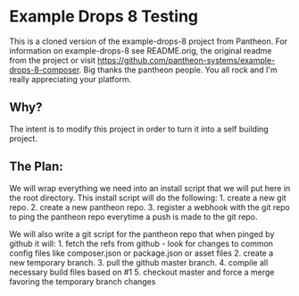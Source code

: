 # Example Drops 8 Testing
This is a cloned version of the example-drops-8 project from Pantheon. For information on example-drops-8 see README.orig, the original readme from the project or visit https://github.com/pantheon-systems/example-drops-8-composer. Big thanks the pantheon people. You all rock and I'm really appreciating your platform.

## Why?
The intent is to modify this project in order to turn it into a self building project. 
## The Plan:
We will wrap everything we need into an install script that we will put here in the root directory. This install script will do the following:
    1. create a new git repo.
    2. create a new pantheon repo.
    3. register a webhook with the git repo to ping the pantheon repo everytime a push is made to the git repo.

We will also write a git script for the pantheon repo that when pinged by github it will:
    1. fetch the refs from github - look for changes to common config files like composer.json or package.json or asset files
    2. create a new temporary branch.
    3. pull the github master branch.
    4. compile all necessary build files based on #1
    5. checkout master and force a merge favoring the temporary branch changes
